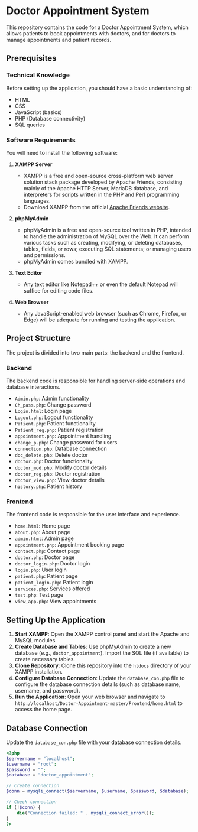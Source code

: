 # Doctor Appointment System

This repository contains the code for a Doctor Appointment System, which allows patients to book appointments with doctors, and for doctors to manage appointments and patient records.

## Prerequisites

### Technical Knowledge

Before setting up the application, you should have a basic understanding of:

- HTML
- CSS
- JavaScript (basics)
- PHP (Database connectivity)
- SQL queries

### Software Requirements

You will need to install the following software:

1. **XAMPP Server**
   - XAMPP is a free and open-source cross-platform web server solution stack package developed by Apache Friends, consisting mainly of the Apache HTTP Server, MariaDB database, and interpreters for scripts written in the PHP and Perl programming languages.
   - Download XAMPP from the official [Apache Friends website](https://www.apachefriends.org/index.html).

2. **phpMyAdmin**
   - phpMyAdmin is a free and open-source tool written in PHP, intended to handle the administration of MySQL over the Web. It can perform various tasks such as creating, modifying, or deleting databases, tables, fields, or rows; executing SQL statements; or managing users and permissions.
   - phpMyAdmin comes bundled with XAMPP.

3. **Text Editor**
   - Any text editor like Notepad++ or even the default Notepad will suffice for editing code files.

4. **Web Browser**
   - Any JavaScript-enabled web browser (such as Chrome, Firefox, or Edge) will be adequate for running and testing the application.

## Project Structure

The project is divided into two main parts: the backend and the frontend.

### Backend

The backend code is responsible for handling server-side operations and database interactions.

- `Admin.php`: Admin functionality
- `Ch_pass.php`: Change password
- `Login.html`: Login page
- `Logout.php`: Logout functionality
- `Patient.php`: Patient functionality
- `Patient_reg.php`: Patient registration
- `appointment.php`: Appointment handling
- `change_p.php`: Change password for users
- `connection.php`: Database connection
- `doc_delete.php`: Delete doctor
- `doctor.php`: Doctor functionality
- `doctor_mod.php`: Modify doctor details
- `doctor_reg.php`: Doctor registration
- `doctor_view.php`: View doctor details
- `history.php`: Patient history

### Frontend

The frontend code is responsible for the user interface and experience.

- `home.html`: Home page
- `about.php`: About page
- `admin.html`: Admin page
- `appointment.php`: Appointment booking page
- `contact.php`: Contact page
- `doctor.php`: Doctor page
- `doctor_login.php`: Doctor login
- `login.php`: User login
- `patient.php`: Patient page
- `patient_login.php`: Patient login
- `services.php`: Services offered
- `test.php`: Test page
- `view_app.php`: View appointments

## Setting Up the Application

1. **Start XAMPP**: Open the XAMPP control panel and start the Apache and MySQL modules.
2. **Create Database and Tables**: Use phpMyAdmin to create a new database (e.g., `doctor_appointment`). Import the SQL file (if available) to create necessary tables.
3. **Clone Repository**: Clone this repository into the `htdocs` directory of your XAMPP installation.
4. **Configure Database Connection**: Update the `database_con.php` file to configure the database connection details (such as database name, username, and password).
5. **Run the Application**: Open your web browser and navigate to `http://localhost/Doctor-Appointment-master/Frontend/home.html` to access the home page.

## Database Connection

Update the `database_con.php` file with your database connection details.

```php
<?php
$servername = "localhost";
$username = "root";
$password = "";
$database = "doctor_appointment";

// Create connection
$conn = mysqli_connect($servername, $username, $password, $database);

// Check connection
if (!$conn) {
    die("Connection failed: " . mysqli_connect_error());
}
?>

